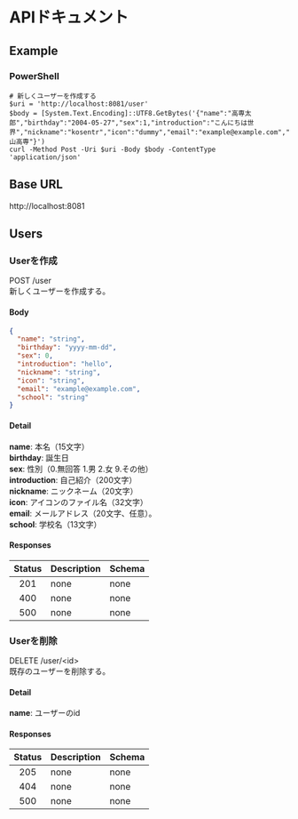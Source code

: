 # APIドキュメント
## Example
### PowerShell
```shell
# 新しくユーザーを作成する
$uri = 'http://localhost:8081/user'
$body = [System.Text.Encoding]::UTF8.GetBytes('{"name":"高専太郎","birthday":"2004-05-27","sex":1,"introduction":"こんにちは世界","nickname":"kosentr","icon":"dummy","email":"example@example.com","school":"富山高専"}')
curl -Method Post -Uri $uri -Body $body -ContentType 'application/json' 
```

## Base URL
http://localhost:8081
## Users
### Userを作成
POST /user  
新しくユーザーを作成する。
#### Body
```json
{
  "name": "string",
  "birthday": "yyyy-mm-dd",
  "sex": 0,
  "introduction": "hello",
  "nickname": "string",
  "icon": "string",
  "email": "example@example.com",
  "school": "string"
}
```
#### Detail
**name**: 本名（15文字）  
**birthday**: 誕生日  
**sex**: 性別（0.無回答 1.男 2.女 9.その他）  
**introduction**: 自己紹介（200文字）  
**nickname**: ニックネーム（20文字）  
**icon**: アイコンのファイル名（32文字）  
**email**: メールアドレス（20文字、任意）。  
**school**: 学校名（13文字）
#### Responses
| Status | Description | Schema |
|:------:|:------------|:-------|
|  201   | none        | none   |
|  400   | none        | none   |
|  500   | none        | none   |

### Userを削除
DELETE /user/&lt;id&gt;  
既存のユーザーを削除する。
#### Detail
**name**: ユーザーのid  
#### Responses
| Status | Description | Schema |
|:------:|:------------|:-------|
|  205   | none        | none   |
|  404   | none        | none   |
|  500   | none        | none   |